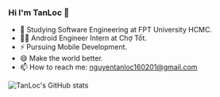### Hi I'm TanLoc 👋

<!-- <img title="" src="https://icons-for-free.com/iconfiles/png/512/super+thor+wings+icon-1320166699905266736.png" alt="Alt Text" width="150" data-align="inline"> -->

- 🌱 Studying Software Engineering at FPT University HCMC.
- 🧑‍💻 Android Engineer Intern at Chợ Tốt.
- ⚡ Pursuing Mobile Development.
- 😄 Make the world better.
- 📫 How to reach me: nguyentanloc160201@gmail.com

![TanLoc's GitHub stats](https://github-readme-stats.vercel.app/api?username=ngntanloc&theme=radical&show_icons=true)
